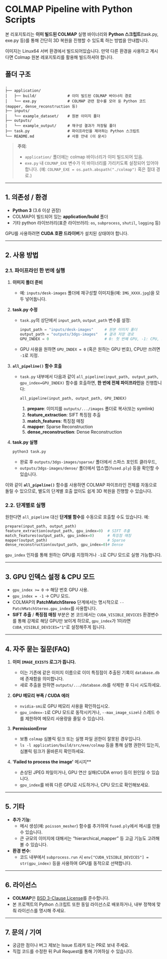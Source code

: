 # COLMAP Pipeline with Python Scripts

본 리포지토리는 **이미 빌드된 COLMAP** 실행 바이너리와 **Python 스크립트**(task.py, exe.py 등)를 통해 간단히 3D 복원을 진행할 수 있도록 하는 방법을 안내합니다.

이미지는 Linux64 서버 환경에서 빌드되어있습니다. 만약 다른 환경을 사용하고 계시다면
Colmap 원본 레포지토리를 활용해 빌드하셔야 합니다.

## 폴더 구조

```
.
├── application/
│   ├── build/              # 이미 빌드된 COLMAP 바이너리 경로
│   └── exe.py              # COLMAP 관련 함수를 모아 둔 Python 코드 (mapper, dense_reconstruction 등)
├── inputs/
│   └── example_dataset/    # 원본 이미지 폴더
├── outputs/
│   └── example_output/     # 재구성 결과가 저장될 폴더
├── task.py                 # 파이프라인을 제어하는 Python 스크립트
└── README.md               # 사용 안내 (이 문서)
```

> **주의**:  
> - `application/` 폴더에는 colmap 바이너리가 이미 빌드되어 있음.  
> - `exe.py` 내 `COLMAP_EXE` 변수가 이 바이너리를 가리키도록 설정되어 있어야 합니다. (예: `COLMAP_EXE = os.path.abspath("./colmap")` 혹은 절대 경로.)

---

## 1. 의존성 / 환경

- **Python 3** (3.6 이상 권장)  
- COLMAP이 빌드되어 있는 **application/build** 폴더  
- 기타 python 라이브러리(표준 라이브러리: `os`, `subprocess`, `shutil`, `logging` 등)

GPU를 사용하려면 **CUDA 호환 드라이버**가 설치된 상태여야 합니다.

---

## 2. 사용 방법

### 2.1. 파이프라인 한 번에 실행

1. **이미지 폴더 준비**  
   - 예: `inputs/desk-images` 폴더에 재구성할 이미지들(예: `IMG_XXXX.jpg`)을 모두 넣어둡니다.

2. **task.py 수정**  
   - `task.py`의 상단에서 `input_path`, `output_path` 변수를 설정:
     ```python
     input_path = "inputs/desk-images"     # 원본 이미지 폴더
     output_path = "outputs/3dgs-images"   # 결과 저장 경로
     GPU_INDEX = 0                         # 0: 첫 번째 GPU, -1: CPU, 1: 두 번째 GPU 등
     ```
   - GPU 사용을 원하면 `GPU_INDEX = 0` (혹은 원하는 GPU 번호), CPU만 쓰려면 `-1`로 지정.

3. **`all_pipeline()` 함수 호출**  
   - `task.py` 내부에서 다음과 같이 `all_pipeline(input_path, output_path, gpu_index=GPU_INDEX)` 함수를 호출하면, **한 번에 전체 파이프라인**을 진행합니다:
     ```python
     all_pipeline(input_path, output_path, GPU_INDEX)
     ```
     1. **prepare**: 이미지를 `outputs/.../images` 폴더로 복사(또는 symlink)  
     2. **feature_extraction**: SIFT 특징점 추출  
     3. **match_features**: 특징점 매칭  
     4. **mapper**: Sparse Reconstruction  
     5. **dense_reconstruction**: Dense Reconstruction

4. **task.py 실행**  
   ```bash
   python3 task.py
   ```
   - 완료 후 `outputs/3dgs-images/sparse/` 폴더에서 스파스 포인트 클라우드,  
   - `outputs/3dgs-images/dense/` 폴더에서 뎁스맵(`fused.ply`) 등을 확인할 수 있습니다.  

이와 같이 **`all_pipeline()`** 함수를 사용하면 COLMAP 파이프라인 전체를 자동으로 돌릴 수 있으므로, 별도의 단계별 호출 없이도 쉽게 3D 복원을 진행할 수 있습니다.  

### 2.2. 단계별로 실행

원한다면 `all_pipeline` 대신 **단계별 함수**를 수동으로 호출할 수도 있습니다. 예:

```python
prepare(input_path, output_path)
feature_extraction(output_path, gpu_index=0)  # SIFT 추출
match_features(output_path, gpu_index=0)      # 특징점 매칭
mapper(output_path)                           # Sparse
dense_reconstruction(output_path, gpu_index=0)# Dense
```

`gpu_index` 인자를 통해 원하는 GPU를 지정하거나 `-1`로 CPU 모드로 실행 가능합니다.

---

## 3. GPU 인덱스 설정 & CPU 모드

- `gpu_index >= 0` → 해당 번호 GPU 사용.  
- `gpu_index = -1` → CPU 모드.  
- COLMAP의 **PatchMatchStereo** 단계에서는 명시적으로 `--PatchMatchStereo.gpu_index`를 사용합니다.  
- **SIFT 추출** / **특징점 매칭** 부분은 본 코드에서는 `CUDA_VISIBLE_DEVICES` 환경변수를 통해 강제로 해당 GPU만 보이게 하므로, `gpu_index`가 1이라면 `CUDA_VISIBLE_DEVICES="1"`로 설정해주게 됩니다.

---

## 4. 자주 묻는 질문(FAQ)

1. **이미 `IMAGE_EXISTS` 로그가 뜹니다.**  
   - 이는 기존에 같은 이미지 이름으로 이미 특징점이 추출된 기록이 `database.db`에 존재함을 의미합니다.  
   - 새로 추출을 원하면 `outputs/.../database.db`를 삭제한 후 다시 시도하세요.

2. **GPU 메모리 부족 / CUDA 에러**  
   - `nvidia-smi`로 GPU 메모리 사용을 확인하십시오.  
   - `gpu_index=-1`로 CPU 모드로 동작시키거나, `--max_image_size`나 스레드 수를 제한하여 메모리 사용량을 줄일 수 있습니다.

3. **PermissionError**  
   - 보통 `colmap` 심볼릭 링크 또는 실행 파일 권한이 잘못된 경우입니다.  
   - `ls -l application/build/src/exe/colmap` 등을 통해 실행 권한이 있는지, 심볼릭 링크가 올바른지 확인하세요.

4. **'Failed to process the image'** 메시지**  
   - 손상된 JPEG 파일이거나, GPU 연산 실패(CUDA error) 등이 원인일 수 있습니다.  
   - `gpu_index`를 바꿔 다른 GPU로 시도하거나, CPU 모드로 확인해보세요.

---

## 5. 기타

- **추가 기능**:  
  - 메시 생성(예: `poisson_mesher`) 함수를 추가하여 `fused.ply`에서 메시를 만들 수 있습니다.  
  - 큰 규모의 이미지에 대해서는 “hierarchical_mapper” 등 고급 기능도 고려해 볼 수 있습니다.
- **환경 변수**:  
  - 코드 내부에서 `subprocess.run` 시 `env["CUDA_VISIBLE_DEVICES"] = str(gpu_index)` 등을 사용하여 GPU를 동적으로 선택합니다.

---

## 6. 라이선스

- **COLMAP**은 [BSD 3-Clause License](https://github.com/colmap/colmap/blob/dev/LICENSE.txt)를 준수합니다.  
- 본 프로젝트의 Python 스크립트 또한 동일 라이선스로 배포하거나, 내부 정책에 맞춰 라이선스를 명시해 주세요.

---

## 7. 문의 / 기여

- 궁금한 점이나 버그 제보는 Issue 트래커 또는 PR로 보내 주세요.  
- 직접 코드를 수정한 뒤 Pull Request를 통해 기여하실 수 있습니다.  